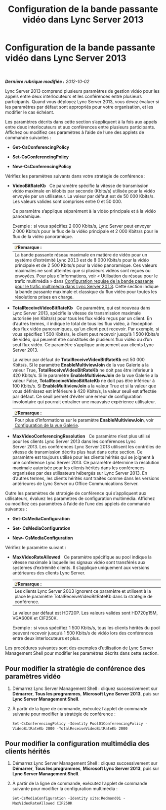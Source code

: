 ﻿---
title: Configuration de la bande passante vidéo dans Lync Server 2013
TOCTitle: Configuration de la bande passante vidéo dans Lync Server 2013
ms:assetid: 446bed91-b26f-4ab2-b2f5-36e6810b405b
ms:mtpsurl: https://technet.microsoft.com/fr-fr/library/JJ204842(v=OCS.15)
ms:contentKeyID: 49297054
ms.date: 05/20/2016
mtps_version: v=OCS.15
ms.translationtype: HT
---

# Configuration de la bande passante vidéo dans Lync Server 2013

 

_**Dernière rubrique modifiée :** 2012-10-02_

Lync Server 2013 comprend plusieurs paramètres de gestion vidéo pour les appels entre deux interlocuteurs et les conférences entre plusieurs participants. Quand vous déployez Lync Server 2013, vous devez évaluer si les paramètres par défaut sont appropriés pour votre organisation, et les modifier le cas échéant.

Les paramètres décrits dans cette section s’appliquent à la fois aux appels entre deux interlocuteurs et aux conférences entre plusieurs participants. Affichez ou modifiez ces paramètres à l’aide de l’une des applets de commande suivantes :

  - **Get-CsConferencingPolicy**

  - **Set-CsConferencingPolicy**

  - **New-CsConferencingPolicy**

Vérifiez les paramètres suivants dans votre stratégie de conférence :

  - **VideoBitRateKb**   Ce paramètre spécifie la vitesse de transmission vidéo maximale en kilobits par seconde (Kbits/s) utilisée pour la vidéo envoyée par un utilisateur. La valeur par défaut est de 50 000 Kbits/s. Les valeurs valides sont comprises entre 0 et 50 000.
    
    Ce paramètre s’applique séparément à la vidéo principale et à la vidéo panoramique.
    
    Exemple : si vous spécifiez 2 000 Kbits/s, Lync Server peut envoyer 2 000 Kbits/s pour le flux de la vidéo principale et 2 000 Kbits/s pour le flux de la vidéo panoramique.
    
    <table>
    <thead>
    <tr class="header">
    <th><img src="images/Gg398920.note(OCS.15).gif" title="note" alt="note" />Remarque :</th>
    </tr>
    </thead>
    <tbody>
    <tr class="odd">
    <td>La bande passante réseau maximale en matière de vidéo pour un système d’extrémité Lync 2013 est de 8 000 Kbits/s pour la vidéo principale et de 2 500 Kbits/s pour la vidéo panoramique. Ces valeurs maximales ne sont atteintes que si plusieurs vidéos sont reçues ou envoyées. Pour plus d’informations, voir « Utilisation du réseau pour le trafic multimédia » dans <a href="lync-server-2013-network-bandwidth-requirements-for-media-traffic.md">Configuration requise de la bande passante pour le trafic multimédia dans Lync Server 2013</a>. Cette section indique la bande passante maximale et classique du flux vidéo pour toutes les résolutions prises en charge.</td>
    </tr>
    </tbody>
    </table>


  - **TotalReceiveVideoBitRateKb**   Ce paramètre, qui est nouveau dans Lync Server 2013, spécifie la vitesse de transmission maximale autorisée (en Kbits/s) pour tous les flux vidéo reçus par un client. En d’autres termes, il indique le total de tous les flux vidéo, à l’exception des flux vidéo panoramiques, qu’un client peut recevoir. Par exemple, si vous spécifiez 1 500 Kbits/s, le client peut recevoir jusqu’à 1 500 Kbits/s de vidéo, qui peuvent être constitués de plusieurs flux vidéo ou d’un seul flux vidéo. Ce paramètre s’applique uniquement aux clients Lync Server 2013.
    
    La valeur par défaut de **TotalReceiveVideoBitRateKb** est 50 000 Kbits/s. Si le paramètre **EnableMultiviewJoin** de la vue Galerie a la valeur True, **TotalReceiveVideoBitRateKb** ne doit pas être inférieur à 420 Kbits/s. Si le paramètre **EnableMultiviewJoin** de la vue Galerie a la valeur False, **TotalReceiveVideoBitRateKb** ne doit pas être inférieur à 100 Kbits/s. Si **EnableMultiviewJoin** a la valeur True et si la valeur que vous définissez est inférieure à 420 Kbits/s, la valeur seuil est affectée par défaut. Ce seuil permet d’éviter une erreur de configuration involontaire qui pourrait entraîner une mauvaise expérience utilisateur.
    
    <table>
    <thead>
    <tr class="header">
    <th><img src="images/Gg398920.note(OCS.15).gif" title="note" alt="note" />Remarque :</th>
    </tr>
    </thead>
    <tbody>
    <tr class="odd">
    <td>Pour plus d’informations sur le paramètre <strong>EnableMultiviewJoin</strong>, voir <a href="lync-server-2013-configuring-gallery-view.md">Configuration de la vue Galerie</a>.</td>
    </tr>
    </tbody>
    </table>


  - **MaxVideoConferencingResolution**   Ce paramètre n’est plus utilisé pour les clients Lync Server 2013 dans les conférences Lync Server 2013. Les conférences Lync Server 2013 utilisent les contrôles de vitesse de transmission décrits plus haut dans cette section. Ce paramètre est toujours utilisé pour les clients hérités qui se joignent à une conférence Lync Server 2013. Ce paramètre détermine la résolution maximale autorisée pour les clients hérités dans les conférences organisées par des utilisateurs hébergés sur Lync Server 2013. En d’autres termes, les clients hérités sont traités comme dans les versions antérieures de Lync Server ou Office Communications Server.

Outre les paramètres de stratégie de conférence qui s’appliquent aux utilisateurs, évaluez les paramètres de configuration multimédia. Affichez ou modifiez ces paramètres à l’aide de l’une des applets de commande suivantes :

  - **Get-CsMediaConfiguration**

  - **Set- CsMediaConfiguration**

  - **New- CsMediaConfiguration**

Vérifiez le paramètre suivant :

  - **MaxVideoRateAllowed**   Ce paramètre spécifique au pool indique la vitesse maximale à laquelle les signaux vidéo sont transférés aux systèmes d’extrémité clients. Il s’applique uniquement aux versions antérieures des clients Lync Server.
    
    <table>
    <thead>
    <tr class="header">
    <th><img src="images/Gg398920.note(OCS.15).gif" title="note" alt="note" />Remarque :</th>
    </tr>
    </thead>
    <tbody>
    <tr class="odd">
    <td>Les clients Lync Server 2013 ignorent ce paramètre et utilisent à la place le paramètre TotalReceiveVideoBitRateKb dans la stratégie de conférence.</td>
    </tr>
    </tbody>
    </table>
    
    La valeur par défaut est HD720P. Les valeurs valides sont HD720p15M, VGA600K et CIF250K.
    
    Exemple : si vous spécifiez 1 500 Kbits/s, tous les clients hérités du pool peuvent recevoir jusqu’à 1 500 Kbits/s de vidéo lors des conférences entre deux interlocuteurs et plus.

Les procédures suivantes sont des exemples d’utilisation de Lync Server Management Shell pour modifier les paramètres décrits dans cette section.

## Pour modifier la stratégie de conférence des paramètres vidéo

1.  Démarrez Lync Server Management Shell : cliquez successivement sur **Démarrer**, **Tous les programmes**, **Microsoft Lync Server 2013**, puis sur **Lync Server Management Shell**.

2.  À partir de la ligne de commande, exécutez l’applet de commande suivante pour modifier la stratégie de conférence :
    
        Set-CsConferencingPolicy -Identity Pool01ConferencingPolicy -VideoBitRateKb 2000 -TotalReceiveVideoBitRateKb 2000 

## Pour modifier la configuration multimédia des clients hérités

1.  Démarrez Lync Server Management Shell : cliquez successivement sur **Démarrer**, **Tous les programmes**, **Microsoft Lync Server 2013**, puis sur **Lync Server Management Shell**.

2.  À partir de la ligne de commande, exécutez l’applet de commande suivante pour modifier la configuration multimédia :
    
        Set-CsMediaConfiguration -Identity site:Redmond01 -MaxVideoRateAllowed CIF250K

